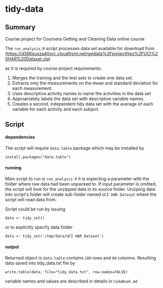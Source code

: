 tidy-data
=========

## Summary
Course project for Coursera Getting and Cleaning Data online course

The `run_analysis.R` script processes data set available for download from
   (https://d396qusza40orc.cloudfront.net/getdata%2Fprojectfiles%2FUCI%20HAR%20Dataset.zip) 

as it is required by course project requirements:
1. Merges the training and the test sets to create one data set.
2. Extracts only the measurements on the mean and standard deviation for each measurement. 
3. Uses descriptive activity names to name the activities in the data set
4. Appropriately labels the data set with descriptive variable names. 
5. Creates a second, independent tidy data set with the average of each variable for each activity and each subject.  

## Script
#### dependencies
The script will require `data.table` package which may be installed by 
```
install.packages("data.table")
```

#### running
Main script to run is `run_analysis.R` it is expecting a parameter with the folder where raw data had been unpacked to.
If input parameter is omitted, the script will look for the unzipped data in its source folder.
Unziping data into script's folder will create sub-folder named `UCI HAR Dataset` where the script will read data from.

Script could be run by issuing
```
data <- tidy_set()
```

or to explicitly specify data folder

```
data <- tidy_set('/tmp/data/UCI HAR Dataset')
```

#### output
Returned object is `data.table` contains `180` rows and `68` columns.
Resulting data saved into tidy_data.txt file by 
```
write.table(data, file="tidy_data.txt", row.names=FALSE)
```

variable names and values are described in details in `CodeBook.md`